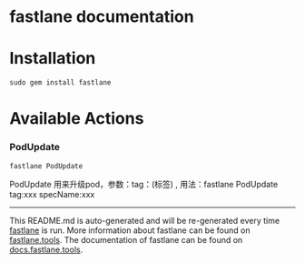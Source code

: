 fastlane documentation
================
# Installation
```
sudo gem install fastlane
```
# Available Actions
### PodUpdate
```
fastlane PodUpdate
```
PodUpdate 用来升级pod，参数：tag：(标签) , 用法：fastlane PodUpdate tag:xxx specName:xxx

----

This README.md is auto-generated and will be re-generated every time [fastlane](https://fastlane.tools) is run.
More information about fastlane can be found on [fastlane.tools](https://fastlane.tools).
The documentation of fastlane can be found on [docs.fastlane.tools](https://docs.fastlane.tools).
